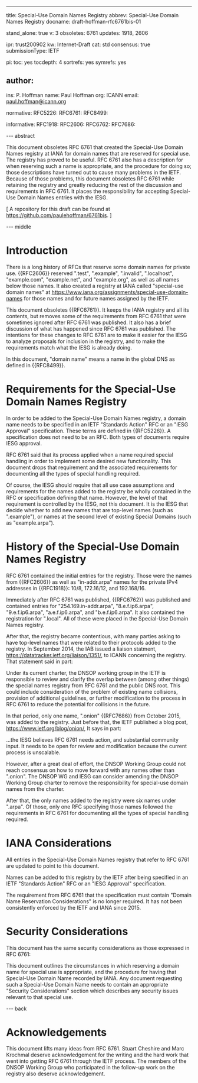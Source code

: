 ---
title: Special-Use Domain Names Registry
abbrev: Special-Use Domain Names Registry
docname: draft-hoffman-rfc6761bis-01

stand_alone: true
v: 3
obsoletes: 6761
updates: 1918, 2606

ipr: trust200902
kw: Internet-Draft
cat: std
consensus: true
submissionType: IETF

pi:
  toc: yes
  tocdepth: 4
  sortrefs: yes
  symrefs: yes

author:
 -
   ins: P. Hoffman
   name: Paul Hoffman
   org: ICANN
   email: paul.hoffman@icann.org

normative:
  RFC5226:
  RFC6761:
  RFC8499:

informative:
  RFC1918:
  RFC2606:
  RFC6762:
  RFC7686:

--- abstract

This document obsoletes RFC 6761 that created the Special-Use Domain Names registry at IANA for domain names that are reserved for special use.
The registry has proved to be useful. RFC 6761 also has a description for when reserving such a name is appropriate,
and the procedure for doing so; those descriptions have turned out to cause many problems in the IETF.
Because of those problems, this document obsoletes RFC 6761 while retaining the registry
and greatly reducing the rest of the discussion and requirements in RFC 6761. It places the responsibility for
accepting Special-Use Domain Names entries with the IESG.

\[ A repository for this draft can be found at <https://github.com/paulehoffman/6761bis>. \]


--- middle

# Introduction

There is a long history of RFCs that reserve some domain names for private use.
{{RFC2606}} reserved ".test", ".example", ".invalid", ".localhost", "example.com", "example.net", and "example.org",
as well as all names below those names.
It also created a registry at IANA called "special-use domain names"
at <https://www.iana.org/assignments/special-use-domain-names>
for those names and for future names assigned by the IETF.

This document obsoletes {{RFC6761}}.
It keeps the IANA registry and all its contents, but removes some of the requirements from RFC 6761 that were 
sometimes ignored after RFC 6761 was published.
It also has a brief discussion of what has happened since RFC 6761 was published.
The intentions for these changes to RFC 6761 are to make it easier for the IESG to analyze proposals for inclusion
in the registry, and to make the requirements match what the IESG is already doing.

In this document, "domain name" means a name in the global DNS as defined in {{RFC8499}}.


# Requirements for the Special-Use Domain Names Registry

In order to be added to the Special-Use Domain Names registry, a domain name needs to be specified
in an IETF "Standards Action" RFC or an "IESG Approval" specification. These terms are defined in {{RFC5226}}.
A specification does not need to be an RFC. Both types of documents require IESG approval.

RFC 6761 said that its process applied when a name required special handling in order to implement some desired new functionality.
This document drops that requirement and the associated requirements for documenting all the types of special handling required.

Of course, the IESG should require that all use case assumptions and requirements for the names added to the registry
be wholly contained in the RFC or specification defining that name.
However, the level of that requirement is controlled by the IESG, not this document.
It is the IESG that decide whether to add new names that are top-level names (such as ".example"),
or names at the second level of existing Special Domains (such as "example.arpa").


# History of the Special-Use Domain Names Registry

RFC 6761 contained the initial entries for the registry. Those were the names from {{RFC2606}} as well as
"in-addr.arpa" names for the private IPv4 addresses in {{RFC1918}}: 10/8, 172.16/12, and 192.168/16.

Immediately after RFC 6761 was published, {{RFC6762}} was published and contained entries for
"254.169.in-addr.arpa", "8.e.f.ip6.arpa", "9.e.f.ip6.arpa", "a.e.f.ip6.arpa", and "b.e.f.ip6.arpa".
It also contained the registration for ".local".
All of these were placed in the Special-Use Domain Names registry.

After that, the registry became contentious, with many parties asking to have top-level names that were related
to their protocols added to the registry. In September 2014, the IAB issued a liaison statment,
<https://datatracker.ietf.org/liaison/1351/>, to ICANN concerning the registry.
That statement said in part:

  Under its current charter, the DNSOP working group in the IETF is
  responsible to review and clarify the overlap between (among other
  things) the special names registry from RFC 6761 and the public DNS
  root. This could include consideration of the problem of existing name
  collisions, provision of additional guidelines, or further
  modification to the process in RFC 6761 to reduce the potential for
  collisions in the future.

In that period, only one name, ".onion" {{RFC7686}} from October 2015, was added to the registry.
Just before that, the IETF published a blog post, <https://www.ietf.org/blog/onion/>,
It says in part:

  ...the IESG believes RFC 6761 needs action, and substantial community
  input. It needs to be open for review and modification because the
  current process is unscalable. 

However, after a great deal of effort, the DNSOP Working Group could not reach consensus on how to move forward with any names
other than ".onion".
The DNSOP WG and IESG can consider amending the DNSOP Working Group charter to remove the responsibility for
special-use domain names from the charter.

After that, the only names added to the registry were six names under ".arpa".
Of those, only one RFC specifying those names followed the requirements in RFC 6761 for documenting
all the types of special handling required.


# IANA Considerations

All entries in the Special-Use Domain Names registry that refer to RFC 6761 are updated to point to this document.

Names can be added to this registry by the IETF after being specified in an IETF "Standards Action" RFC or an "IESG Approval" specification.

The requirement from RFC 6761 that the specification must contain "Domain Name Reservation Considerations" is no longer required.
It has not been consistently enforced by the IETF and IANA since 2015.


# Security Considerations

This document has the same security considerations as those expressed in RFC 6761:

This document outlines the circumstances in which reserving a domain
name for special use is appropriate, and the procedure for having
that Special-Use Domain Name recorded by IANA.  Any document
requesting such a Special-Use Domain Name needs to contain an
appropriate "Security Considerations" section which describes any
security issues relevant to that special use.


--- back

# Acknowledgements

This document lifts many ideas from RFC 6761.
Stuart Cheshire and Marc Krochmal deserve acknowledgement for the writing and the hard work
that went into getting RFC 6761 through the IETF process.
The members of the DNSOP Working Group who participated in the follow-up work on the registry also deserve acknowledgement.

